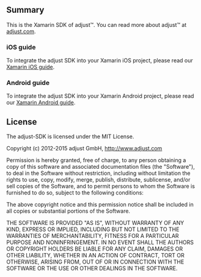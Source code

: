 ## Summary

This is the Xamarin SDK of adjust™. You can read more about adjust™ at
[adjust.com].

### iOS guide

To integrate the adjust SDK into your Xamarin iOS project, please read our [Xamarin iOS guide][xamarin_ios].

### Android guide

To integrate the adjust SDK into your Xamarin Android project, please read our [Xamarin Android guide][xamarin_android].

[adjust.com]: http://adjust.com
[xamarin_ios]: https://github.com/adjust/xamarin_sdk/blob/submodules/doc/ios/ios.md
[xamarin_android]: https://github.com/adjust/xamarin_sdk/blob/submodules/doc/android/android.md

## License

The adjust-SDK is licensed under the MIT License.

Copyright (c) 2012-2015 adjust GmbH,
http://www.adjust.com

Permission is hereby granted, free of charge, to any person obtaining a copy of
this software and associated documentation files (the "Software"), to deal in
the Software without restriction, including without limitation the rights to
use, copy, modify, merge, publish, distribute, sublicense, and/or sell copies
of the Software, and to permit persons to whom the Software is furnished to do
so, subject to the following conditions:

The above copyright notice and this permission notice shall be included in all
copies or substantial portions of the Software.

THE SOFTWARE IS PROVIDED "AS IS", WITHOUT WARRANTY OF ANY KIND, EXPRESS OR
IMPLIED, INCLUDING BUT NOT LIMITED TO THE WARRANTIES OF MERCHANTABILITY,
FITNESS FOR A PARTICULAR PURPOSE AND NONINFRINGEMENT. IN NO EVENT SHALL THE
AUTHORS OR COPYRIGHT HOLDERS BE LIABLE FOR ANY CLAIM, DAMAGES OR OTHER
LIABILITY, WHETHER IN AN ACTION OF CONTRACT, TORT OR OTHERWISE, ARISING FROM,
OUT OF OR IN CONNECTION WITH THE SOFTWARE OR THE USE OR OTHER DEALINGS IN THE
SOFTWARE.
